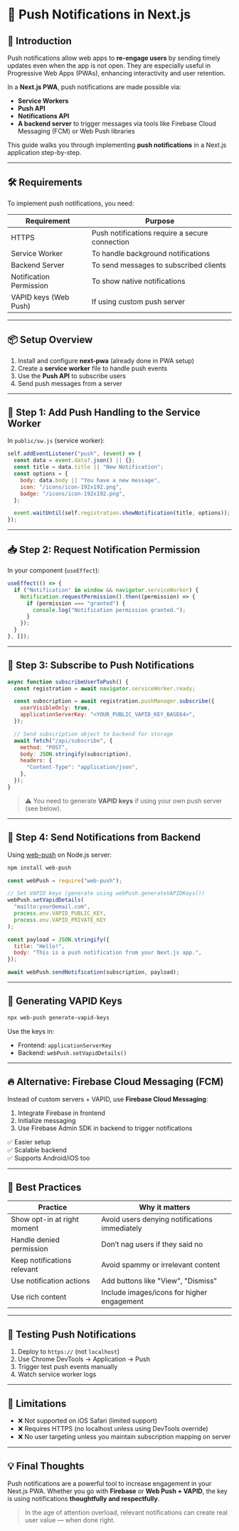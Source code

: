 
# 🔔 Push Notifications in Next.js

## 🧭 Introduction

Push notifications allow web apps to **re-engage users** by sending timely updates even when the app is not open. They are especially useful in Progressive Web Apps (PWAs), enhancing interactivity and user retention.

In a **Next.js PWA**, push notifications are made possible via:
- **Service Workers**
- **Push API**
- **Notifications API**
- **A backend server** to trigger messages via tools like Firebase Cloud Messaging (FCM) or Web Push libraries

This guide walks you through implementing **push notifications** in a Next.js application step-by-step.

---

## 🛠 Requirements

To implement push notifications, you need:

| Requirement           | Purpose                                           |
|------------------------|--------------------------------------------------|
| HTTPS                 | Push notifications require a secure connection   |
| Service Worker        | To handle background notifications               |
| Backend Server        | To send messages to subscribed clients           |
| Notification Permission | To show native notifications                    |
| VAPID keys (Web Push) | If using custom push server                      |

---

## 📦 Setup Overview

1. Install and configure **next-pwa** (already done in PWA setup)
2. Create a **service worker** file to handle push events
3. Use the **Push API** to subscribe users
4. Send push messages from a server

---

## 🧱 Step 1: Add Push Handling to the Service Worker

In `public/sw.js` (service worker):

```js
self.addEventListener("push", (event) => {
  const data = event.data?.json() || {};
  const title = data.title || "New Notification";
  const options = {
    body: data.body || "You have a new message",
    icon: "/icons/icon-192x192.png",
    badge: "/icons/icon-192x192.png",
  };

  event.waitUntil(self.registration.showNotification(title, options));
});
```

---

## 📥 Step 2: Request Notification Permission

In your component (`useEffect`):

```js
useEffect(() => {
  if ("Notification" in window && navigator.serviceWorker) {
    Notification.requestPermission().then((permission) => {
      if (permission === "granted") {
        console.log("Notification permission granted.");
      }
    });
  }
}, []);
```

---

## 📡 Step 3: Subscribe to Push Notifications

```js
async function subscribeUserToPush() {
  const registration = await navigator.serviceWorker.ready;

  const subscription = await registration.pushManager.subscribe({
    userVisibleOnly: true,
    applicationServerKey: "<YOUR_PUBLIC_VAPID_KEY_BASE64>",
  });

  // Send subscription object to backend for storage
  await fetch("/api/subscribe", {
    method: "POST",
    body: JSON.stringify(subscription),
    headers: {
      "Content-Type": "application/json",
    },
  });
}
```

> ⚠️ You need to generate **VAPID keys** if using your own push server (see below).

---

## 🧪 Step 4: Send Notifications from Backend

Using [web-push](https://github.com/web-push-libs/web-push) on Node.js server:

```bash
npm install web-push
```

```js
const webPush = require("web-push");

// Set VAPID keys (generate using webPush.generateVAPIDKeys())
webPush.setVapidDetails(
  "mailto:your@email.com",
  process.env.VAPID_PUBLIC_KEY,
  process.env.VAPID_PRIVATE_KEY
);

const payload = JSON.stringify({
  title: "Hello!",
  body: "This is a push notification from your Next.js app.",
});

await webPush.sendNotification(subscription, payload);
```

---

## 🔐 Generating VAPID Keys

```bash
npx web-push generate-vapid-keys
```

Use the keys in:
- Frontend: `applicationServerKey`
- Backend: `webPush.setVapidDetails()`

---

## 🔥 Alternative: Firebase Cloud Messaging (FCM)

Instead of custom servers + VAPID, use **Firebase Cloud Messaging**:

1. Integrate Firebase in frontend
2. Initialize messaging
3. Use Firebase Admin SDK in backend to trigger notifications

✅ Easier setup  
✅ Scalable backend  
✅ Supports Android/iOS too

---

## 🧠 Best Practices

| Practice                       | Why it matters                               |
|-------------------------------|-----------------------------------------------|
| Show opt-in at right moment   | Avoid users denying notifications immediately |
| Handle denied permission      | Don’t nag users if they said no               |
| Keep notifications relevant   | Avoid spammy or irrelevant content            |
| Use notification actions      | Add buttons like "View", "Dismiss"            |
| Use rich content              | Include images/icons for higher engagement    |

---

## 🧪 Testing Push Notifications

1. Deploy to `https://` (not `localhost`)
2. Use Chrome DevTools → Application → Push
3. Trigger test push events manually
4. Watch service worker logs

---

## 🧩 Limitations

- ❌ Not supported on iOS Safari (limited support)
- ❌ Requires HTTPS (no localhost unless using DevTools override)
- ❌ No user targeting unless you maintain subscription mapping on server

---

## 💡 Final Thoughts

Push notifications are a powerful tool to increase engagement in your Next.js PWA. Whether you go with **Firebase** or **Web Push + VAPID**, the key is using notifications **thoughtfully and respectfully**.

> In the age of attention overload, relevant notifications can create real user value — when done right.

